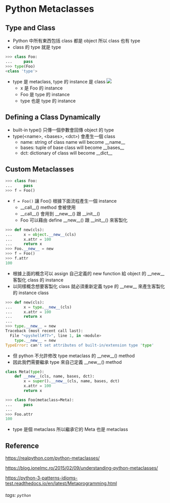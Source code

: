 # Python Metaclasses

## Type and Class
* Python 中所有東西包括 class 都是 object 所以 class 也有 type
* class 的 type 就是 type

``` python
>>> class Foo:
...     pass
>>> type(Foo)
<class 'type'>
```

* type 是 metaclass, type 的 instance 是 class
![](https://files.realpython.com/media/class-chain.5cb031a299fe.png)
    * x 是 Foo 的 instance
    * Foo 是 type 的 instance
    * type 也是 type 的 instance

## Defining a Class Dynamically
* built-in type() 只傳一個參數會回傳 object 的 type
* type(\<name\>, \<bases\>, \<dct\>) 會產生一個 class
    * name: string of class name will become \_\_name\_\_
    * bases: tuple of base class will become \_\_bases\_\_
    * dct: dictionary of class will become \_\_dict\_\_

## Custom Metaclasses

``` python
>>> class Foo:
...     pass
>>> f = Foo()
```

* `f = Foo()` 讓 Foo() 根據下面流程產生一個 instance
    * \_\_call\_\_() method 會被使用
    * \_\_call\_\_() 會用到 \_\_new\_\_() 跟 \_\_init\_\_()
    * Foo 可以藉由 define \_\_new\_\_() 跟 \_\_init\_\_() 來客製化
    
``` python
>>> def new(cls):
...     x = object.__new__(cls)
...     x.attr = 100
...     return x
>>> Foo.__new__ = new
>>> f = Foo()
>>> f.attr
100
```

* 根據上面的概念可以 assign 自己定義的 new function 給 object 的 \_\_new\_\_ 客製化 class 的 instance
* 以同樣概念想要客製化 class 就必須重新定義 type 的 \_\_new\_\_ 來產生客製化的 instance class

``` python
>>> def new(cls):
...     x = type.__new__(cls)
...     x.attr = 100
...     return x
...
>>> type.__new__ = new
Traceback (most recent call last):
  File "<pyshell#77>", line 1, in <module>
    type.__new__ = new
TypeError: can't set attributes of built-in/extension type 'type'
```

* 但 python 不允許修改 type metaclass 的 \_\_new\_\_() method
* 因此我們需要繼承 type 來自己定義 \_\_new\_\_() method

``` python
class Meta(type):
    def __new__(cls, name, bases, dct):
        x = super().__new__(cls, name, bases, dct)
        x.attr = 100
        return x

>>> class Foo(metaclass=Meta):
...     pass
...
>>> Foo.attr
100
```

* type 是個 metaclass 所以繼承它的 Meta 也是 metaclass


## Reference
https://realpython.com/python-metaclasses/

https://blog.ionelmc.ro/2015/02/09/understanding-python-metaclasses/

https://python-3-patterns-idioms-test.readthedocs.io/en/latest/Metaprogramming.html

###### tags: `python`
